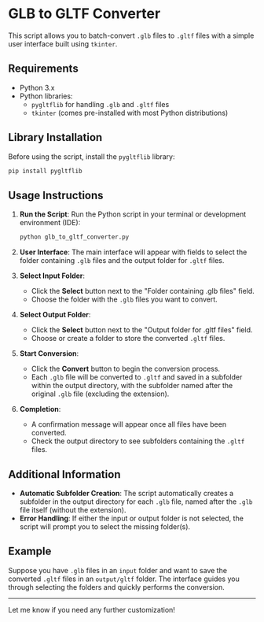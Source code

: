 # GLB to GLTF Converter

This script allows you to batch-convert `.glb` files to `.gltf` files with a simple user interface built using `tkinter`.

## Requirements

- Python 3.x
- Python libraries:
  - `pygltflib` for handling `.glb` and `.gltf` files
  - `tkinter` (comes pre-installed with most Python distributions)

## Library Installation

Before using the script, install the `pygltflib` library:

```bash
pip install pygltflib
```

## Usage Instructions

1. **Run the Script**: Run the Python script in your terminal or development environment (IDE):

   ```bash
   python glb_to_gltf_converter.py
   ```

2. **User Interface**: The main interface will appear with fields to select the folder containing `.glb` files and the output folder for `.gltf` files.

3. **Select Input Folder**:
   - Click the **Select** button next to the "Folder containing .glb files" field.
   - Choose the folder with the `.glb` files you want to convert.

4. **Select Output Folder**:
   - Click the **Select** button next to the "Output folder for .gltf files" field.
   - Choose or create a folder to store the converted `.gltf` files.

5. **Start Conversion**:
   - Click the **Convert** button to begin the conversion process.
   - Each `.glb` file will be converted to `.gltf` and saved in a subfolder within the output directory, with the subfolder named after the original `.glb` file (excluding the extension).

6. **Completion**:
   - A confirmation message will appear once all files have been converted.
   - Check the output directory to see subfolders containing the `.gltf` files.

## Additional Information

- **Automatic Subfolder Creation**: The script automatically creates a subfolder in the output directory for each `.glb` file, named after the `.glb` file itself (without the extension).
- **Error Handling**: If either the input or output folder is not selected, the script will prompt you to select the missing folder(s).

## Example

Suppose you have `.glb` files in an `input` folder and want to save the converted `.gltf` files in an `output/gltf` folder. The interface guides you through selecting the folders and quickly performs the conversion.

--- 

Let me know if you need any further customization!
